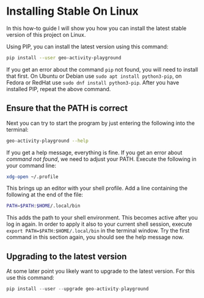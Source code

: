 # Installing Stable On Linux

In this how-to guide I will show you how you can install the latest stable version of this project on Linux.

Using PIP, you can install the latest version using this command:

```bash
pip install --user geo-activity-playground
```

If you get an error about the command `pip` not found, you will need to install that first. On Ubuntu or Debian use `sudo apt install python3-pip`, on Fedora or RedHat use `sudo dnf install python3-pip`. After you have installed PIP, repeat the above command.

## Ensure that the PATH is correct

Next you can try to start the program by just entering the following into the terminal:

```bash
geo-activity-playground --help
```

If you get a help message, everything is fine. If you get an error about _command not found_, we need to adjust your PATH. Execute the following in your command line:

```bash
xdg-open ~/.profile
```

This brings up an editor with your shell profile. Add a line containing the following at the end of the file:

```bash
PATH=$PATH:$HOME/.local/bin
```

This adds the path to your shell environment. This becomes active after you log in again. In order to apply it also to your current shell session, execute `export PATH=$PATH:$HOME/.local/bin` in the terminal window. Try the first command in this section again, you should see the help message now.

## Upgrading to the latest version

At some later point you likely want to upgrade to the latest version. For this use this command:

```python
pip install --user --upgrade geo-activity-playground
```